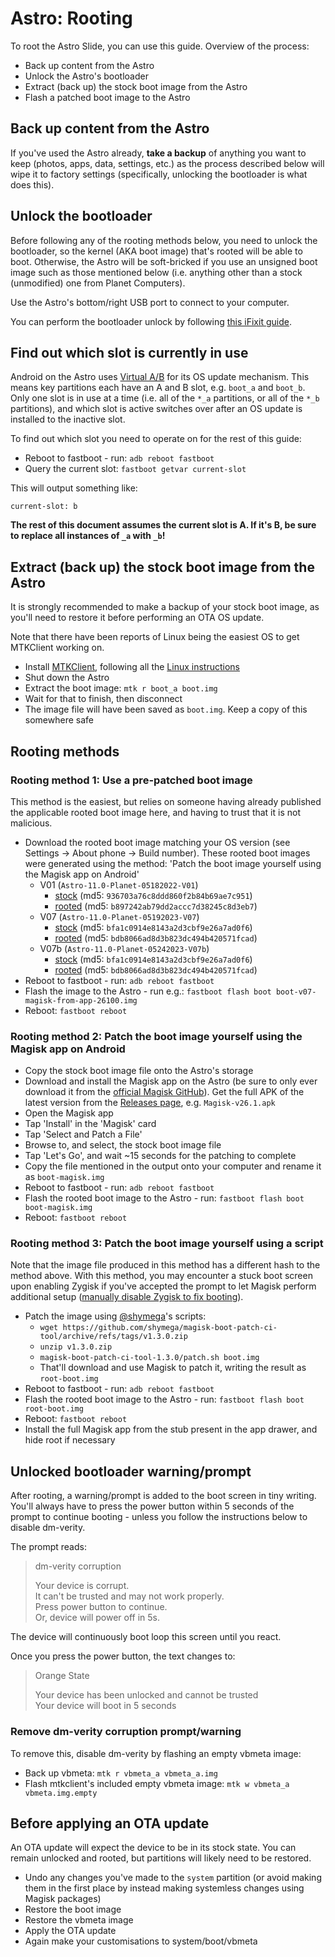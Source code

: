 # Astro: Rooting

To root the Astro Slide, you can use this guide. Overview of the process:

- Back up content from the Astro
- Unlock the Astro's bootloader
- Extract (back up) the stock boot image from the Astro
- Flash a patched boot image to the Astro

## Back up content from the Astro

If you've used the Astro already, **take a backup** of anything you want to keep (photos, apps, data, settings, etc.) as the process described below will wipe it to factory settings (specifically, unlocking the bootloader is what does this).

## Unlock the bootloader

Before following any of the rooting methods below, you need to unlock the bootloader, so the kernel (AKA boot image) that's rooted will be able to boot. Otherwise, the Astro will be soft-bricked if you use an unsigned boot image such as those mentioned below (i.e. anything other than a stock (unmodified) one from Planet Computers).

Use the Astro's bottom/right USB port to connect to your computer.

You can perform the bootloader unlock by following [this iFixit guide](https://www.ifixit.com/Guide/How+to+unlock+the+bootloader+of+an+Android+Phone/152629).

## Find out which slot is currently in use

Android on the Astro uses [Virtual A/B](https://source.android.com/docs/core/ota/virtual_ab) for its OS update mechanism. This means key partitions each have an A and B slot, e.g. `boot_a` and `boot_b`. Only one slot is in use at a time (i.e. all of the `*_a` partitions, or all of the `*_b` partitions), and which slot is active switches over after an OS update is installed to the inactive slot.

To find out which slot you need to operate on for the rest of this guide:

- Reboot to fastboot - run: `adb reboot fastboot`
- Query the current slot: `fastboot getvar current-slot`

This will output something like:

```
current-slot: b
```

**The rest of this document assumes the current slot is A. If it's B, be sure to replace all instances of `_a` with `_b`!**

## Extract (back up) the stock boot image from the Astro

It is strongly recommended to make a backup of your stock boot image, as you'll need to restore it before performing an OTA OS update.

Note that there have been reports of Linux being the easiest OS to get MTKClient working on.

- Install [MTKClient](https://github.com/bkerler/mtkclient), following all the [Linux instructions](https://github.com/bkerler/mtkclient#install)
- Shut down the Astro
- Extract the boot image: `mtk r boot_a boot.img`
- Wait for that to finish, then disconnect
- The image file will have been saved as `boot.img`. Keep a copy of this somewhere safe

## Rooting methods

### Rooting method 1: Use a pre-patched boot image

This method is the easiest, but relies on someone having already published the applicable rooted boot image here, and having to trust that it is not malicious.

- Download the rooted boot image matching your OS version (see Settings -> About phone -> Build number). These rooted boot images were generated using the method: 'Patch the boot image yourself using the Magisk app on Android'
    + V01 (`Astro-11.0-Planet-05182022-V01`)
        * [stock](https://github.com/shymega/planet-devices/raw/f223dd6f049045ba3042490d34c481454de9af71/resources/boot-images/astro/boot-v01-stock.img) (md5: `936703a76c8ddd860f2b84b69ae7c951`)
        * [rooted](https://github.com/shymega/planet-devices/raw/f223dd6f049045ba3042490d34c481454de9af71/resources/boot-images/astro/boot-v01-magisk-from-app-26300.img) (md5: `b897242ab79dd2accc7d38245c8d3eb7`)
    + V07 (`Astro-11.0-Planet-05192023-V07`)
        * [stock](https://github.com/shymega/planet-devices/raw/f223dd6f049045ba3042490d34c481454de9af71/resources/boot-images/astro/boot-v07-stock.img) (md5: `bfa1c0914e8143a2d3cbf9e26a7ad0f6`)
        * [rooted](https://github.com/shymega/planet-devices/raw/f223dd6f049045ba3042490d34c481454de9af71/resources/boot-images/astro/boot-v07-magisk-from-app-26300.img) (md5: `bdb8066ad8d3b823dc494b420571fcad`)
    + V07b (`Astro-11.0-Planet-05242023-V07b`)
        * [stock](https://github.com/shymega/planet-devices/raw/f223dd6f049045ba3042490d34c481454de9af71/resources/boot-images/astro/boot-v07b-stock.img) (md5: `bfa1c0914e8143a2d3cbf9e26a7ad0f6`)
        * [rooted](https://github.com/shymega/planet-devices/raw/f223dd6f049045ba3042490d34c481454de9af71/resources/boot-images/astro/boot-v07b-magisk-from-app-26300.img) (md5: `bdb8066ad8d3b823dc494b420571fcad`)
- Reboot to fastboot - run: `adb reboot fastboot`
- Flash the image to the Astro - run e.g.: `fastboot flash boot boot-v07-magisk-from-app-26100.img`
- Reboot: `fastboot reboot`

### Rooting method 2: Patch the boot image yourself using the Magisk app on Android

- Copy the stock boot image file onto the Astro's storage
- Download and install the Magisk app on the Astro (be sure to only ever download it from the [official Magisk GitHub](https://github.com/topjohnwu/Magisk)). Get the full APK of the latest version from the [Releases page](https://github.com/topjohnwu/Magisk/releases), e.g. `Magisk-v26.1.apk`
- Open the Magisk app
- Tap 'Install' in the 'Magisk' card
- Tap 'Select and Patch a File'
- Browse to, and select, the stock boot image file
- Tap 'Let's Go', and wait ~15 seconds for the patching to complete
- Copy the file mentioned in the output onto your computer and rename it as `boot-magisk.img`
- Reboot to fastboot - run: `adb reboot fastboot`
- Flash the rooted boot image to the Astro - run: `fastboot flash boot boot-magisk.img`
- Reboot: `fastboot reboot`

### Rooting method 3: Patch the boot image yourself using a script

Note that the image file produced in this method has a different hash to the method above. With this method, you may encounter a stuck boot screen upon enabling Zygisk if you've accepted the prompt to let Magisk perform additional setup ([manually disable Zygisk to fix booting](https://github.com/shymega/planet-devices/wiki/Astro-troubleshooting#booting-stuck-after-enabling-zygisk-in-magisk)).

- Patch the image using [@shymega](https://github.com/shymega)'s scripts:
    + `wget https://github.com/shymega/magisk-boot-patch-ci-tool/archive/refs/tags/v1.3.0.zip`
    + `unzip v1.3.0.zip`
    + `magisk-boot-patch-ci-tool-1.3.0/patch.sh boot.img`
    + That'll download and use Magisk to patch it, writing the result as `root-boot.img`
- Reboot to fastboot - run: `adb reboot fastboot`
- Flash the rooted boot image to the Astro - run: `fastboot flash boot root-boot.img`
- Reboot: `fastboot reboot`
- Install the full Magisk app from the stub present in the app drawer, and hide root if necessary

## Unlocked bootloader warning/prompt

After rooting, a warning/prompt is added to the boot screen in tiny writing. You'll always have to press the power button within 5 seconds of the prompt to continue booting - unless you follow the instructions below to disable dm-verity.

The prompt reads:

> dm-verity corruption
>
> Your device is corrupt.  
> It can't be trusted and may not work properly.  
> Press power button to continue.  
> Or, device will power off in 5s.

The device will continuously boot loop this screen until you react.

Once you press the power button, the text changes to:

> Orange State
>
> Your device has been unlocked and cannot be trusted  
> Your device will boot in 5 seconds

### Remove dm-verity corruption prompt/warning

To remove this, disable dm-verity by flashing an empty vbmeta image:

- Back up vbmeta: `mtk r vbmeta_a vbmeta_a.img`
- Flash mtkclient's included empty vbmeta image: `mtk w vbmeta_a vbmeta.img.empty`

## Before applying an OTA update

An OTA update will expect the device to be in its stock state. You can remain unlocked and rooted, but partitions will likely need to be restored.

- Undo any changes you've made to the `system` partition (or avoid making them in the first place by instead making systemless changes using Magisk packages)
- Restore the boot image
- Restore the vbmeta image
- Apply the OTA update
- Again make your customisations to system/boot/vbmeta
